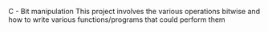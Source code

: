 C - Bit manipulation
This project involves the various operations bitwise and how to write various functions/programs that could perform them
